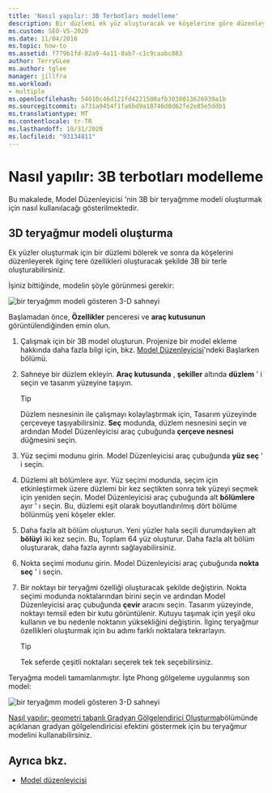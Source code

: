 ```yaml
---
title: 'Nasıl yapılır: 3B Terbotları modelleme'
description: Bir düzlemi ek yüz oluşturacak ve köşelerine göre düzenleyerek 3B teryağmur modeli oluşturmak için Model Düzenleyicisi 'ni nasıl kullanacağınızı öğrenin.
ms.custom: SEO-VS-2020
ms.date: 11/04/2016
ms.topic: how-to
ms.assetid: f779b1fd-82a9-4a11-8ab7-c1c9caabc883
author: TerryGLee
ms.author: tglee
manager: jillfra
ms.workload:
- multiple
ms.openlocfilehash: 54010c46d121fd4221500afb3038013626939a1b
ms.sourcegitcommit: a731a9454f1fa6bd9a18746d8d62fe2e85e5ddb1
ms.translationtype: MT
ms.contentlocale: tr-TR
ms.lasthandoff: 10/31/2020
ms.locfileid: "93134811"
---
```

# <a name="how-to-model-3d-terrain"></a>Nasıl yapılır: 3B terbotları modelleme

Bu makalede, Model Düzenleyicisi 'nin 3B bir teryağmme modeli oluşturmak için nasıl kullanılacağı gösterilmektedir.

## <a name="create-a-3d-terrain-model"></a>3D teryağmur modeli oluşturma

Ek yüzler oluşturmak için bir düzlemi bölerek ve sonra da köşelerini düzenleyerek ilginç tere özellikleri oluşturacak şekilde 3B bir terle oluşturabilirsiniz.

İşiniz bittiğinde, modelin şöyle görünmesi gerekir:

![bir teryağmm modeli gösteren 3&#45;D sahneyi](../designers/media/digit-terrain-model.png)

Başlamadan önce, **Özellikler** penceresi ve **araç kutusunun** görüntülendiğinden emin olun.

1. Çalışmak için bir 3B model oluşturun. Projenize bir model ekleme hakkında daha fazla bilgi için, bkz. [Model Düzenleyicisi](../designers/model-editor.md)'ndeki Başlarken bölümü.

2. Sahneye bir düzlem ekleyin. **Araç kutusunda** , **şekiller** altında **düzlem** ' i seçin ve tasarım yüzeyine taşıyın.

    > [!TIP]
    > Düzlem nesnesinin ile çalışmayı kolaylaştırmak için, Tasarım yüzeyinde çerçeveye taşıyabilirsiniz. **Seç** modunda, düzlem nesnesini seçin ve ardından Model Düzenleyicisi araç çubuğunda **çerçeve nesnesi** düğmesini seçin.

3. Yüz seçimi modunu girin. Model Düzenleyicisi araç çubuğunda **yüz seç** ' i seçin.

4. Düzlemi alt bölümlere ayır. Yüz seçimi modunda, seçim için etkinleştirmek üzere düzlemi bir kez seçtikten sonra tek yüzeyi seçmek için yeniden seçin. Model Düzenleyicisi araç çubuğunda alt **bölümlere** ayır ' ı seçin. Bu, düzlemi eşit olarak boyutlandırılmış dört bölüme bölünmüş yeni köşeler ekler.

5. Daha fazla alt bölüm oluşturun. Yeni yüzler hala seçili durumdayken alt **bölüyi** iki kez seçin. Bu, Toplam 64 yüz oluşturur. Daha fazla alt bölüm oluşturarak, daha fazla ayrıntı sağlayabilirsiniz.

6. Nokta seçimi modunu girin. Model Düzenleyicisi araç çubuğunda **nokta seç** ' i seçin.

7. Bir noktayı bir teryağmi özelliği oluşturacak şekilde değiştirin. Nokta seçimi modunda noktalarından birini seçin ve ardından Model Düzenleyicisi araç çubuğunda **çevir** aracını seçin. Tasarım yüzeyinde, noktayı temsil eden bir kutu görüntülenir. Kutuyu taşımak için yeşil oku kullanın ve bu nedenle noktanın yüksekliğini değiştirin. İlginç teryağmur özellikleri oluşturmak için bu adımı farklı noktalara tekrarlayın.

    > [!TIP]
    > Tek seferde çeşitli noktaları seçerek tek tek seçebilirsiniz.

Teryağma modeli tamamlanmıştır. İşte Phong gölgeleme uygulanmış son model:

![bir teryağmm modeli gösteren 3&#45;D sahneyi](../designers/media/digit-terrain-model.png)

[Nasıl yapılır: geometri tabanlı Gradyan Gölgelendirici Oluşturma](../designers/how-to-create-a-geometry-based-gradient-shader.md)bölümünde açıklanan gradyan gölgelendiricisi efektini göstermek için bu teryağmur modelini kullanabilirsiniz.

## <a name="see-also"></a>Ayrıca bkz.

- [Model düzenleyicisi](../designers/model-editor.md)
